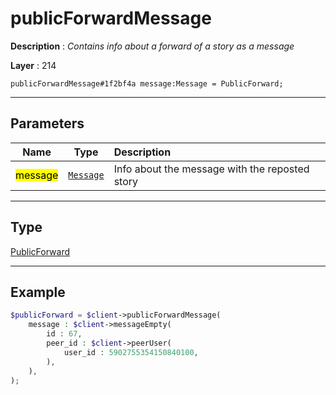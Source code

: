 # publicForwardMessage

**Description** : *Contains info about a forward of a story as a message*

**Layer** : 214

```tl
publicForwardMessage#1f2bf4a message:Message = PublicForward;
```

---

## Parameters

| Name | Type | Description |
| :---: | :---: | :--- |
| <mark>message</mark> | [`Message`](type/Message) | Info about the message with the reposted story |

---

## Type

[PublicForward](type/PublicForward)

---

## Example

```php
$publicForward = $client->publicForwardMessage(
	message : $client->messageEmpty(
		id : 67,
		peer_id : $client->peerUser(
			user_id : 5902755354150840100,
		),
	),
);
```